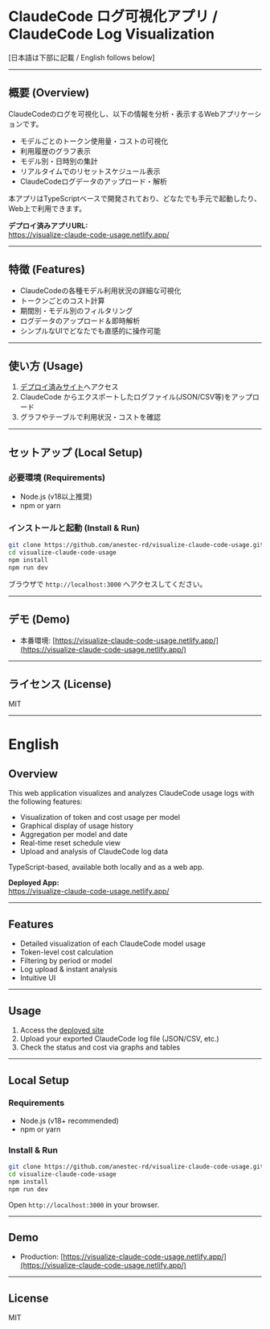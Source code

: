 # ClaudeCode ログ可視化アプリ / ClaudeCode Log Visualization

[日本語は下部に記載 / English follows below]

---

## 概要 (Overview)

ClaudeCodeのログを可視化し、以下の情報を分析・表示するWebアプリケーションです。

- モデルごとのトークン使用量・コストの可視化
- 利用履歴のグラフ表示
- モデル別・日時別の集計
- リアルタイムでのリセットスケジュール表示
- ClaudeCodeログデータのアップロード・解析

本アプリはTypeScriptベースで開発されており、どなたでも手元で起動したり、Web上で利用できます。

**デプロイ済みアプリURL:**  
https://visualize-claude-code-usage.netlify.app/

---

## 特徴 (Features)

- ClaudeCodeの各種モデル利用状況の詳細な可視化
- トークンごとのコスト計算
- 期間別・モデル別のフィルタリング
- ログデータのアップロード＆即時解析
- シンプルなUIでどなたでも直感的に操作可能

---

## 使い方 (Usage)

1. [デプロイ済みサイト](https://visualize-claude-code-usage.netlify.app/)へアクセス
2. ClaudeCode からエクスポートしたログファイル(JSON/CSV等)をアップロード
3. グラフやテーブルで利用状況・コストを確認

---

## セットアップ (Local Setup)

### 必要環境 (Requirements)

- Node.js (v18以上推奨)
- npm or yarn

### インストールと起動 (Install & Run)

```bash
git clone https://github.com/anestec-rd/visualize-claude-code-usage.git
cd visualize-claude-code-usage
npm install
npm run dev
```
ブラウザで `http://localhost:3000` へアクセスしてください。

---

## デモ (Demo)

- 本番環境: [https://visualize-claude-code-usage.netlify.app/](https://visualize-claude-code-usage.netlify.app/)

---

## ライセンス (License)

MIT

---

# English

## Overview

This web application visualizes and analyzes ClaudeCode usage logs with the following features:

- Visualization of token and cost usage per model
- Graphical display of usage history
- Aggregation per model and date
- Real-time reset schedule view
- Upload and analysis of ClaudeCode log data

TypeScript-based, available both locally and as a web app.

**Deployed App:**  
https://visualize-claude-code-usage.netlify.app/

---

## Features

- Detailed visualization of each ClaudeCode model usage
- Token-level cost calculation
- Filtering by period or model
- Log upload & instant analysis
- Intuitive UI

---

## Usage

1. Access the [deployed site](https://visualize-claude-code-usage.netlify.app/)
2. Upload your exported ClaudeCode log file (JSON/CSV, etc.)
3. Check the status and cost via graphs and tables

---

## Local Setup

### Requirements

- Node.js (v18+ recommended)
- npm or yarn

### Install & Run

```bash
git clone https://github.com/anestec-rd/visualize-claude-code-usage.git
cd visualize-claude-code-usage
npm install
npm run dev
```
Open `http://localhost:3000` in your browser.

---

## Demo

- Production: [https://visualize-claude-code-usage.netlify.app/](https://visualize-claude-code-usage.netlify.app/)

---

## License

MIT
